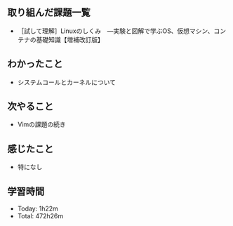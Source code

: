 ## 取り組んだ課題一覧
- ［試して理解］Linuxのしくみ　―実験と図解で学ぶOS、仮想マシン、コンテナの基礎知識【増補改訂版】
## わかったこと
- システムコールとカーネルについて
## 次やること
- Vimの課題の続き
## 感じたこと
- 特になし
## 学習時間
- Today: 1h22m
- Total: 472h26m
